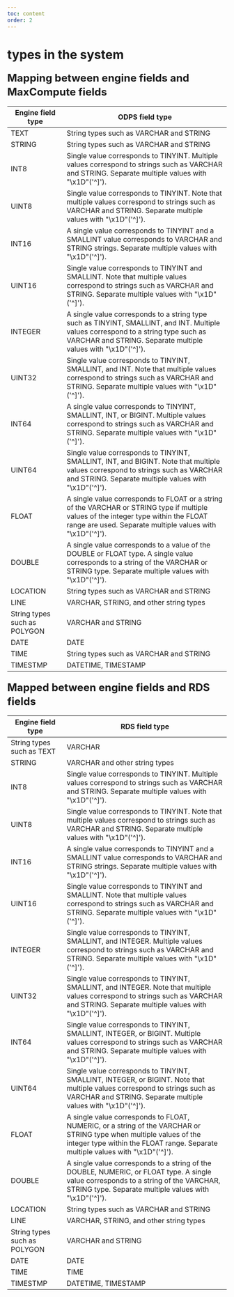 ```yaml
---
toc: content
order: 2
---
```


# types in the system
<div class="lake-content" typography="classic"><h2 id="s6y5o" style="font-size: 24px; line-height: 32px; margin: 21px 0 5px 0"><span class="ne-text">Mapping between engine fields and MaxCompute fields</span></h2>

Engine field type | ODPS field type
-- | --
TEXT | String types such as VARCHAR and STRING
STRING | String types such as VARCHAR and STRING
INT8 | Single value corresponds to TINYINT. Multiple values correspond to strings such as VARCHAR and STRING. Separate multiple values with "\x1D"('^]').
UINT8 | Single value corresponds to TINYINT. Note that multiple values correspond to strings such as VARCHAR and STRING. Separate multiple values with "\x1D"('^]').
INT16 | A single value corresponds to TINYINT and a SMALLINT value corresponds to VARCHAR and STRING strings. Separate multiple values with "\x1D"('^]').
UINT16 | Single value corresponds to TINYINT and SMALLINT. Note that multiple values correspond to strings such as VARCHAR and STRING. Separate multiple values with "\x1D"('^]').
INTEGER | A single value corresponds to a string type such as TINYINT, SMALLINT, and INT. Multiple values correspond to a string type such as VARCHAR and STRING. Separate multiple values with "\x1D"('^]').
UINT32 | Single value corresponds to TINYINT, SMALLINT, and INT. Note that multiple values correspond to strings such as VARCHAR and STRING. Separate multiple values with "\x1D"('^]').
INT64 | A single value corresponds to TINYINT, SMALLINT, INT, or BIGINT. Multiple values correspond to strings such as VARCHAR and STRING. Separate multiple values with "\x1D"('^]').
UINT64 | Single value corresponds to TINYINT, SMALLINT, INT, and BIGINT. Note that multiple values correspond to strings such as VARCHAR and STRING. Separate multiple values with "\x1D"('^]').
FLOAT | A single value corresponds to FLOAT or a string of the VARCHAR or STRING type if multiple values of the integer type within the FLOAT range are used. Separate multiple values with "\x1D"('^]').
DOUBLE | A single value corresponds to a value of the DOUBLE or FLOAT type. A single value corresponds to a string of the VARCHAR or STRING type. Separate multiple values with "\x1D"('^]').
LOCATION | String types such as VARCHAR and STRING
LINE | VARCHAR, STRING, and other string types
String types such as POLYGON | VARCHAR and STRING
DATE | DATE
TIME | String types such as VARCHAR and STRING
TIMESTMP | DATETIME, TIMESTAMP

</div>


<div class="lake-content" typography="classic"><h2 id="K7MHB" style="font-size: 24px; line-height: 32px; margin: 21px 0 5px 0"><span class="ne-text">Mapped between engine fields and RDS fields</span></h2>

Engine field type | RDS field type
-- | --
String types such as TEXT | VARCHAR
STRING | VARCHAR and other string types
INT8 | Single value corresponds to TINYINT. Multiple values correspond to strings such as VARCHAR and STRING. Separate multiple values with "\x1D"('^]').
UINT8 | Single value corresponds to TINYINT. Note that multiple values correspond to strings such as VARCHAR and STRING. Separate multiple values with "\x1D"('^]').
INT16 | A single value corresponds to TINYINT and a SMALLINT value corresponds to VARCHAR and STRING strings. Separate multiple values with "\x1D"('^]').
UINT16 | Single value corresponds to TINYINT and SMALLINT. Note that multiple values correspond to strings such as VARCHAR and STRING. Separate multiple values with "\x1D"('^]').
INTEGER | Single value corresponds to TINYINT, SMALLINT, and INTEGER. Multiple values correspond to strings such as VARCHAR and STRING. Separate multiple values with "\x1D"('^]').
UINT32 | Single value corresponds to TINYINT, SMALLINT, and INTEGER. Note that multiple values correspond to strings such as VARCHAR and STRING. Separate multiple values with "\x1D"('^]').
INT64 | Single value corresponds to TINYINT, SMALLINT, INTEGER, or BIGINT. Multiple values correspond to strings such as VARCHAR and STRING. Separate multiple values with "\x1D"('^]').
UINT64 | Single value corresponds to TINYINT, SMALLINT, INTEGER, or BIGINT. Note that multiple values correspond to strings such as VARCHAR and STRING. Separate multiple values with "\x1D"('^]').
FLOAT | A single value corresponds to FLOAT, NUMERIC, or a string of the VARCHAR or STRING type when multiple values of the integer type within the FLOAT range. Separate multiple values with "\x1D"('^]').
DOUBLE | A single value corresponds to a string of the DOUBLE, NUMERIC, or FLOAT type. A single value corresponds to a string of the VARCHAR, STRING type. Separate multiple values with "\x1D"('^]').
LOCATION | String types such as VARCHAR and STRING
LINE | VARCHAR, STRING, and other string types
String types such as POLYGON | VARCHAR and STRING
DATE | DATE
TIME | TIME
TIMESTMP | DATETIME, TIMESTAMP

</div>